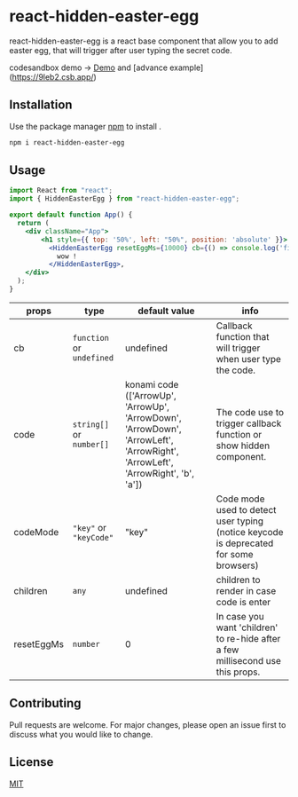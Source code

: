 # react-hidden-easter-egg

react-hidden-easter-egg is a react base component that allow you to add easter egg, that will trigger after user typing the secret code.

codesandbox demo -> [Demo](https://codesandbox.io/s/react-hidden-easter-egg-l104s) and [advance example] (https://9leb2.csb.app/)
## Installation

Use the package manager [npm](https://www.npmjs.com/package/react-hidden-easter-egg) to install .

```bash
npm i react-hidden-easter-egg
```

## Usage

```jsx
import React from "react";
import { HiddenEasterEgg } from "react-hidden-easter-egg";

export default function App() {
  return (
    <div className="App">
        <h1 style={{ top: '50%', left: "50%", position: 'absolute' }}> react-hidden-easter-egg !!! </h1>
          <HiddenEasterEgg resetEggMs={10000} cb={() => console.log('finish')}>
            wow !
          </HiddenEasterEgg>,
    </div>
  );
}
```

props | type | default value | info
--- | --- | --- | ---
cb | `function` or `undefined` | undefined | Callback function that will trigger when user type the code.
code | `string[]` or `number[]` | konami code (['ArrowUp', 'ArrowUp', 'ArrowDown', 'ArrowDown', 'ArrowLeft', 'ArrowRight', 'ArrowLeft', 'ArrowRight', 'b', 'a']) | The code use to trigger callback function or show hidden component.
codeMode | `"key"` or `"keyCode"` | "key" | Code mode used to detect user typing (notice keycode is deprecated for some browsers)
children | `any` | undefined | children to render in case code is enter
resetEggMs | `number` | 0 | In case you want 'children' to re-hide after a few millisecond use this props. 

## Contributing
Pull requests are welcome. For major changes, please open an issue first to discuss what you would like to change.


## License
[MIT](https://choosealicense.com/licenses/mit/)